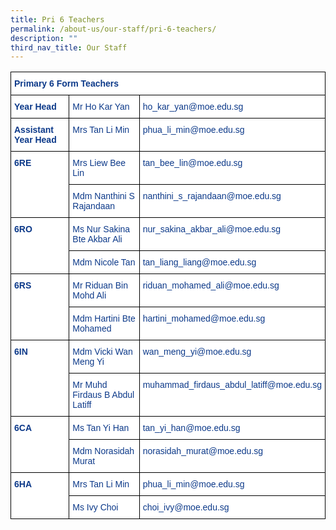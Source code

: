 ```yaml
---
title: Pri 6 Teachers
permalink: /about-us/our-staff/pri-6-teachers/
description: ""
third_nav_title: Our Staff
---
```

<style type="text/css">
.tg  {border-collapse:collapse;border-spacing:0;}
.tg td{border-color:black;border-style:solid;border-width:1px;font-family:Arial, sans-serif;font-size:14px;
  overflow:hidden;padding:10px 5px;word-break:normal;}
.tg th{border-color:black;border-style:solid;border-width:1px;font-family:Arial, sans-serif;font-size:14px;
  font-weight:normal;overflow:hidden;padding:10px 5px;word-break:normal;}
.tg .tg-ifvt{background-color:#FFF;color:#0C3989;font-weight:bold;text-align:left;vertical-align:top}
.tg .tg-vvbc{background-color:#FFF;color:#0C3989;text-align:left;vertical-align:top}
</style>
<table class="tg">
<thead>
  <tr>
    <th class="tg-ifvt" colspan="3">Primary 6 Form Teachers</th>
  </tr>
</thead>
<tbody>
  <tr>
    <td class="tg-ifvt"><b>Year Head</b></td>
    <td class="tg-vvbc"><span style="font-weight:400;color:#0C3989">Mr Ho Kar Yan</span></td>
    <td class="tg-vvbc"><span style="font-weight:400;color:#0C3989">ho_kar_yan@moe.edu.sg</span></td>
  </tr>
  <tr>
    <td class="tg-ifvt"><b>Assistant Year Head</b></td>
    <td class="tg-vvbc"><span style="font-weight:400;color:#0C3989">Mrs Tan Li Min</span></td>
    <td class="tg-vvbc"><span style="font-weight:400;color:#0C3989">phua_li_min@moe.edu.sg</span></td>
  </tr>
  <tr>
    <td class="tg-ifvt" rowspan="2">6RE</td>
    <td class="tg-vvbc"><span style="font-weight:400;color:#0C3989">Mrs Liew Bee Lin</span></td>
    <td class="tg-vvbc"><span style="font-weight:400;color:#0C3989">tan_bee_lin@moe.edu.sg</span></td>
  </tr>
  <tr>
    <td class="tg-vvbc"><span style="font-weight:400;color:#0C3989">Mdm Nanthini S Rajandaan</span></td>
    <td class="tg-vvbc"><span style="font-weight:400;color:#0C3989">nanthini_s_rajandaan@moe.edu.sg</span></td>
  </tr>
  <tr>
    <td class="tg-ifvt" rowspan="2">6RO</td>
    <td class="tg-vvbc"><span style="font-weight:400;color:#0C3989">Ms Nur Sakina Bte Akbar Ali</span></td>
    <td class="tg-vvbc"><span style="font-weight:400;color:#0C3989">nur_sakina_akbar_ali@moe.edu.sg</span></td>
  </tr>
  <tr>
    <td class="tg-vvbc"><span style="font-weight:400;color:#0C3989">Mdm Nicole Tan</span></td>
    <td class="tg-vvbc"><span style="font-weight:400;color:#0C3989">tan_liang_liang@moe.edu.sg</span></td>
  </tr>
  <tr>
    <td class="tg-ifvt" rowspan="2">6RS</td>
    <td class="tg-vvbc"><span style="font-weight:400;color:#0C3989">Mr Riduan Bin Mohd Ali</span></td>
    <td class="tg-vvbc"><span style="font-weight:400;color:#0C3989">riduan_mohamed_ali@moe.edu.sg</span></td>
  </tr>
  <tr>
    <td class="tg-vvbc"><span style="font-weight:400;color:#0C3989">Mdm Hartini Bte Mohamed</span></td>
    <td class="tg-vvbc"><span style="font-weight:400;color:#0C3989">hartini_mohamed@moe.edu.sg</span></td>
  </tr>
  <tr>
    <td class="tg-ifvt" rowspan="2">6IN</td>
    <td class="tg-vvbc"><span style="font-weight:400;color:#0C3989">Mdm Vicki Wan Meng Yi</span></td>
    <td class="tg-vvbc"><span style="font-weight:400;color:#0C3989">wan_meng_yi@moe.edu.sg</span></td>
  </tr>
  <tr>
    <td class="tg-vvbc"><span style="font-weight:400;color:#0C3989">Mr Muhd Firdaus B Abdul Latiff</span></td>
    <td class="tg-vvbc"><span style="font-weight:400;color:#0C3989">muhammad_firdaus_abdul_latiff@moe.edu.sg</span></td>
  </tr>
  <tr>
    <td class="tg-ifvt" rowspan="2">6CA</td>
    <td class="tg-vvbc"><span style="font-weight:400;color:#0C3989">Ms Tan Yi Han</span></td>
    <td class="tg-vvbc"><span style="font-weight:400;color:#0C3989">tan_yi_han@moe.edu.sg</span></td>
  </tr>
  <tr>
    <td class="tg-vvbc"><span style="font-weight:400;color:#0C3989">Mdm Norasidah Murat</span></td>
    <td class="tg-vvbc"><span style="font-weight:400;color:#0C3989">norasidah_murat@moe.edu.sg</span></td>
  </tr>
  <tr>
    <td class="tg-ifvt" rowspan="2">6HA</td>
    <td class="tg-vvbc"><span style="font-weight:400;color:#0C3989">Mrs Tan Li Min</span></td>
    <td class="tg-vvbc"><span style="font-weight:400;color:#0C3989">phua_li_min@moe.edu.sg</span></td>
  </tr>
  <tr>
    <td class="tg-vvbc"><span style="font-weight:400;color:#0C3989">Ms Ivy Choi</span></td>
    <td class="tg-vvbc"><span style="font-weight:400;color:#0C3989">choi_ivy@moe.edu.sg</span></td>
  </tr>
</tbody>
</table>